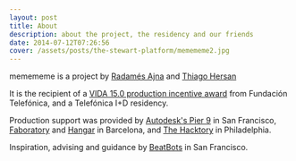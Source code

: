 ```yaml
---
layout: post
title: About
description: about the project, the residency and our friends
date: 2014-07-12T07:26:56
cover: /assets/posts/the-stewart-platform/memememe2.jpg
---
```

memememe is a project by [Radamés Ajna](http://radames.in) and [Thiago Hersan](http://www.thiagohersan.com/)

It is the recipient of a [VIDA 15.0 production incentive award](https://vida.fundaciontelefonica.com/proyectos/vida-15/) from Fundación Telefónica, and a Telefónica I+D residency.

Production support was provided by [Autodesk's Pier 9](http://www.instructables.com/id/Overview-Access-to-Autodesk-Pier-9-Workshop/) in San Francisco, [Faboratory](http://faboratory.org/) and [Hangar](http://hangar.org/) in Barcelona, and [The Hacktory](http://www.thehacktory.org/) in Philadelphia.

Inspiration, advising and guidance by [BeatBots](http://www.beatbots.net/) in San Francisco.

